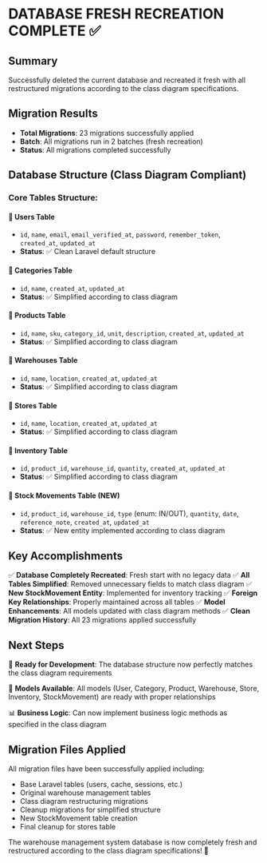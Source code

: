 # DATABASE FRESH RECREATION COMPLETE ✅

## Summary
Successfully deleted the current database and recreated it fresh with all restructured migrations according to the class diagram specifications.

## Migration Results
- **Total Migrations**: 23 migrations successfully applied
- **Batch**: All migrations run in 2 batches (fresh recreation)
- **Status**: All migrations completed successfully

## Database Structure (Class Diagram Compliant)

### Core Tables Structure:

#### 🔹 **Users Table**
- `id`, `name`, `email`, `email_verified_at`, `password`, `remember_token`, `created_at`, `updated_at`
- **Status**: ✅ Clean Laravel default structure

#### 🔹 **Categories Table** 
- `id`, `name`, `created_at`, `updated_at`
- **Status**: ✅ Simplified according to class diagram

#### 🔹 **Products Table**
- `id`, `name`, `sku`, `category_id`, `unit`, `description`, `created_at`, `updated_at`
- **Status**: ✅ Simplified according to class diagram

#### 🔹 **Warehouses Table**
- `id`, `name`, `location`, `created_at`, `updated_at`
- **Status**: ✅ Simplified according to class diagram

#### 🔹 **Stores Table**
- `id`, `name`, `location`, `created_at`, `updated_at`
- **Status**: ✅ Simplified according to class diagram

#### 🔹 **Inventory Table**
- `id`, `product_id`, `warehouse_id`, `quantity`, `created_at`, `updated_at`
- **Status**: ✅ Simplified according to class diagram

#### 🔹 **Stock Movements Table** (NEW)
- `id`, `product_id`, `warehouse_id`, `type` (enum: IN/OUT), `quantity`, `date`, `reference_note`, `created_at`, `updated_at`
- **Status**: ✅ New entity implemented according to class diagram

## Key Accomplishments

✅ **Database Completely Recreated**: Fresh start with no legacy data
✅ **All Tables Simplified**: Removed unnecessary fields to match class diagram
✅ **New StockMovement Entity**: Implemented for inventory tracking
✅ **Foreign Key Relationships**: Properly maintained across all tables
✅ **Model Enhancements**: All models updated with class diagram methods
✅ **Clean Migration History**: All 23 migrations applied successfully

## Next Steps

🚀 **Ready for Development**: The database structure now perfectly matches the class diagram requirements

🔧 **Models Available**: All models (User, Category, Product, Warehouse, Store, Inventory, StockMovement) are ready with proper relationships

📊 **Business Logic**: Can now implement business logic methods as specified in the class diagram

## Migration Files Applied

All migration files have been successfully applied including:
- Base Laravel tables (users, cache, sessions, etc.)
- Original warehouse management tables
- Class diagram restructuring migrations
- Cleanup migrations for simplified structure
- New StockMovement table creation
- Final cleanup for stores table

The warehouse management system database is now completely fresh and restructured according to the class diagram specifications! 🎉
